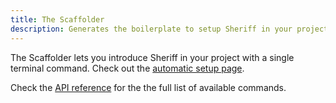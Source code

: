 ```yaml
---
title: The Scaffolder
description: Generates the boilerplate to setup Sheriff in your project
---
```


The Scaffolder lets you introduce Sheriff in your project with a single terminal command. Check out the [automatic setup page](../setup/automatic-setup.mdx).

Check the [API reference](/docs/cli-usage/commands-reference#@sherifforgcreate-config) for the the full list of available commands.
